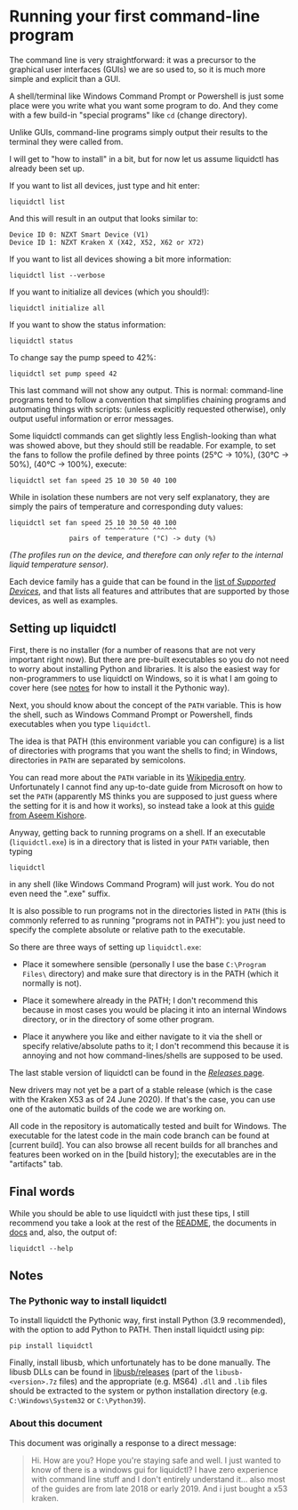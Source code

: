 # Running your first command-line program

The command line is very straightforward: it was a precursor to the graphical
user interfaces (GUIs) we are so used to, so it is much more simple and
explicit than a GUI.

A shell/terminal like Windows Command Prompt or Powershell is just some place
were you write what you want some program to do.  And they come with a  few
build-in "special programs" like `cd` (change directory).

Unlike GUIs, command-line programs simply output their results to the terminal
they were called from.

I will get to "how to install" in a bit, but for now let us assume liquidctl
has already been set up.

If you want to list all devices, just type and hit enter:

    liquidctl list

And this will result in an output that looks similar to:

    Device ID 0: NZXT Smart Device (V1)
    Device ID 1: NZXT Kraken X (X42, X52, X62 or X72)

If you want to list all devices showing a bit more information:

    liquidctl list --verbose

If you want to initialize all devices (which you should!):

    liquidctl initialize all

If you want to show the status information:

    liquidctl status

To change say the pump speed to 42%:

    liquidctl set pump speed 42

This last command will not show any output.  This is normal: command-line
programs tend to follow a convention that simplifies chaining programs and
automating things with scripts: (unless explicitly requested otherwise), only
output useful information or error messages.

Some liquidctl commands can get slightly less English-looking than what was
showed above, but they should still be readable.  For example, to set the fans
to follow the profile defined by three points (25°C -> 10%), (30°C -> 50%), (40°C
-> 100%), execute:

    liquidctl set fan speed 25 10 30 50 40 100

While in isolation these numbers are not very self explanatory, they are simply
the pairs of temperature and corresponding duty values:

    liquidctl set fan speed 25 10 30 50 40 100
                            ^^^^^ ^^^^^ ^^^^^^
                   pairs of temperature (°C) -> duty (%)

_(The profiles run on the device, and therefore can only refer to the internal
liquid temperature sensor)._

Each device family has a guide that can be found in the
[list of _Supported Devices_], and that lists all features and attributes
that are supported by those devices, as well as examples.

[list of _Supported Devices_]: ../../README.md#supported-devices

## Setting up liquidctl

First, there is no installer (for a number of reasons that are not very
important right now).  But there are pre-built executables so you do not need
to worry about installing Python and libraries.  It is also the easiest way for
non-programmers to use liquidctl on Windows, so it is what I am going to cover
here (see [notes] for how to install it the Pythonic way).

[notes]: #notes

Next, you should know about the concept of the `PATH` variable.  This is how
the shell, such as Windows Command Prompt or Powershell, finds executables when
you type `liquidctl`.

The idea is that PATH (this environment variable you can configure) is a list
of directories with programs that you want the shells to find; in Windows,
directories in `PATH` are separated by semicolons.

You can read more about the `PATH` variable in its [Wikipedia entry].
Unfortunately I cannot find any up-to-date guide from Microsoft on how to set
the `PATH` (apparently MS thinks you are supposed to just guess where the
setting for it is and how it works), so instead take a look at this [guide from
Aseem Kishore].

[Wikipedia entry]: https://en.wikipedia.org/wiki/PATH_(variable)
[guide from Aseem Kishore]: https://helpdeskgeek.com/windows-10/add-windows-path-environment-variable/

Anyway, getting back to running programs on a shell.  If an executable
(`liquidctl.exe`) is in a directory that is listed in your `PATH` variable,
then typing

    liquidctl

in any shell (like Windows Command Program) will just work.  You do not even
need the ".exe" suffix.

It is also possible to run programs not in the directories listed in `PATH`
(this is commonly referred to as running "programs not in PATH"): you just need
to specify the complete absolute or relative path to the executable.

So there are three ways of setting up `liquidctl.exe`:

* Place it somewhere sensible (personally I use the base `C:\Program Files\`
  directory) and make sure that directory is in the PATH (which it normally is
  not).

* Place it somewhere already in the PATH; I don't recommend this because in
  most cases you would be placing it into an internal Windows directory, or in
  the directory of some other program.

* Place it anywhere you like and either navigate to it via the shell or specify
  relative/absolute paths to it; I don't recommend this because it is annoying
  and not how command-lines/shells are supposed to be used.

The last stable version of liquidctl can be found in the [_Releases_ page].

[_Releases_ page]: https://github.com/liquidctl/liquidctl/releases

New drivers may not yet be a part of a stable release (which is the case with
the Kraken X53 as of 24 June 2020).  If that's the case, you can use one of the
automatic builds of the code we are working on.

All code in the repository is automatically tested and built for Windows.  The
executable for the latest code in the main code branch can be found at [current
build].  You can also browse all recent builds for all branches and features
been worked on in the [build history]; the executables are in the "artifacts"
tab.

## Final words

While you should be able to use liquidctl with just these tips, I still
recommend you take a look at the rest of the [README], the documents in [docs]
and, also, the output of:

    liquidctl --help

[README]: ../../README.md
[docs]: ..

## Notes

### The Pythonic way to install liquidctl

To install liquidctl the Pythonic way, first install Python (3.9 recommended),
with the option to add Python to PATH.  Then install liquidctl using pip:

    pip install liquidctl

Finally, install libusb, which unfortunately has to be done manually.  The
libusb DLLs can be found in [libusb/releases](https://github.com/libusb/libusb/releases)
(part of the `libusb-<version>.7z` files) and the appropriate (e.g. MS64)
`.dll` and `.lib` files should be extracted to the system or python
installation directory (e.g.  `C:\Windows\System32` or `C:\Python39`).

### About this document

This document was originally a response to a direct message:

> Hi. How are you? Hope you're staying safe and well. I just wanted to know of
> there is a windows gui for liquidctl?
> I have zero experience with command line stuff and I don't entirely understand
> it... also most of the guides are from late 2018 or early 2019.
> And i just bought a x53 kraken.
